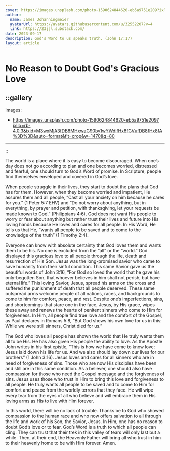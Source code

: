 ```yaml
---
cover: https://images.unsplash.com/photo-1590624844620-eb5a9751e209?ixlib=rb-4.0.3&ixid=M3wxMjA3fDB8MHxwaG90by1wYWdlfHx8fGVufDB8fHx8fA%3D%3D&auto=format&fit=crop&w=1470&q=80
author:
  name: James Johanningmeier
  avatarUrl: https://avatars.githubusercontent.com/u/32552207?v=4
  link: https://23jjl.substack.com/
date: 2023-09-17
description: God's Word to us speaks truth. (John 17:17)
layout: article
---
```


# No Reason to Doubt God's Gracious Love

::gallery
---
  images:
  - https://images.unsplash.com/photo-1590624844620-eb5a9751e209?ixlib=rb-4.0.3&ixid=M3wxMjA3fDB8MHxwaG90by1wYWdlfHx8fGVufDB8fHx8fA%3D%3D&auto=format&fit=crop&w=1470&q=80
---
::

The world is a place where it is easy to become discouraged. When one’s day does not go according to plan and one becomes worried, distressed and fearful, one should turn to God’s Word of promise. In Scripture, people find themselves enveloped and covered in God’s love.

When people struggle in their lives, they start to doubt the plans that God has for them. However, when they become worried and impatient, He assures them and all people, “Cast all your anxiety on him because he cares for you.” (1 Peter 5:7 EHV) and “Do not worry about anything, but in everything, by prayer and petition, with thanksgiving, let your requests be made known to God.” (Philippians 4:6). God does not want His people to worry or fear about anything but rather trust their lives and future into His loving hands because He loves and cares for all people. In His Word, He tells us that He, “wants all people to be saved and to come to the knowledge of the truth” (1 Timothy 2:4).

Everyone can know with absolute certainty that God loves them and wants them to be his. No one is excluded from the “all” or the “world.” God displayed this gracious love to all people through the life, death and resurrection of His Son. Jesus was the long-promised savior who came to save humanity from their sinful condition. This same Savior gave us the beautiful words of John 3:16, “For God so loved the world that he gave his only-begotten Son, that whoever believes in him shall not perish, but have eternal life.” This loving Savior, Jesus, spread his arms on the cross and suffered the punishment of death that all people deserved. These same outspread arms welcome people of all nations, races, and backgrounds to come to him for comfort, peace, and rest. Despite one’s imperfections, sins, and shortcomings that stare one in the face, Jesus, by His grace, wipes these away and renews the hearts of penitent sinners who come to Him for forgiveness. In Him, all people find true love and the comfort of the Gospel, as Paul declares in Romans 5:8, “But God shows his own love for us in this: While we were still sinners, Christ died for us.”

The God who loves all people has shown the world that He truly wants them all to be His. He has also given His people the ability to love. As the Apostle John writes in his first epistle, “This is how we have come to know love: Jesus laid down his life for us. And we also should lay down our lives for our brothers” (1 John 3:16). Jesus loves and cares for all sinners who are in need of forgiveness of sins. Those who are now His disciples have been and still are in this same condition. As a believer, one should also have compassion for those who need the Gospel message and the forgiveness of sins. Jesus uses those who trust in Him to bring this love and forgiveness to all people. He truly wants all people to be saved and to come to Him for comfort and peace from the worldly terrors that they face. He will wipe every tear from the eyes of all who believe and will embrace them in His loving arms as His to live with Him forever.

In this world, there will be no lack of trouble. Thanks be to God who showed compassion to the human race and who now offers salvation to all through the life and work of his Son, the Savior, Jesus. In Him, one has no reason to doubt God’s love or to fear. God’s Word is a truth to which all people can cling. They can trust that their trek in this valley of tears will only last but a while. Then, at their end, the Heavenly Father will bring all who trust in him to their heavenly home to be with Him forever. Amen.